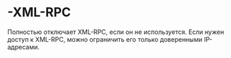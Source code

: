 # -XML-RPC
Полностью отключает XML-RPC, если он не используется. Если нужен доступ к XML-RPC, можно ограничить его только доверенными IP-адресами.
